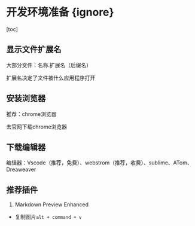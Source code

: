 #  开发环境准备 {ignore}

[toc]

## 显示文件扩展名

大部分文件：名称.扩展名（后缀名）

扩展名决定了文件被什么应用程序打开



## 安装浏览器

推荐：chrome浏览器

去官网下载chrome浏览器



## 下载编辑器

编辑器：Vscode（推荐，免费）、webstrom（推荐，收费）、sublime、ATom、Dreaweaver

## 推荐插件

1. Markdown Preview Enhanced

 + 复制图片`alt + command + v`




